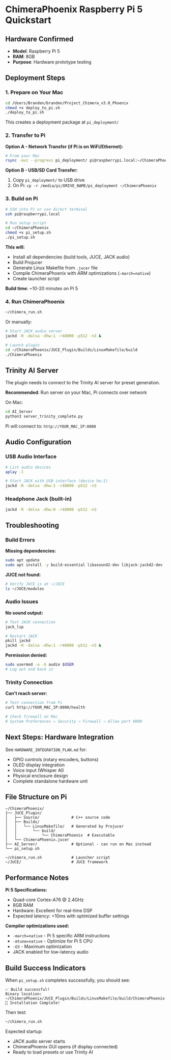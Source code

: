# ChimeraPhoenix Raspberry Pi 5 Quickstart

## Hardware Confirmed
- **Model**: Raspberry Pi 5
- **RAM**: 8GB
- **Purpose**: Hardware prototype testing

## Deployment Steps

### 1. Prepare on Your Mac

```bash
cd /Users/Branden/branden/Project_Chimera_v3.0_Phoenix
chmod +x deploy_to_pi.sh
./deploy_to_pi.sh
```

This creates a deployment package at `pi_deployment/`

### 2. Transfer to Pi

**Option A - Network Transfer (if Pi is on WiFi/Ethernet):**
```bash
# From your Mac
rsync -avz --progress pi_deployment/ pi@raspberrypi.local:~/ChimeraPhoenix/
```

**Option B - USB/SD Card Transfer:**
1. Copy `pi_deployment/` to USB drive
2. On Pi: `cp -r /media/pi/DRIVE_NAME/pi_deployment ~/ChimeraPhoenix`

### 3. Build on Pi

```bash
# SSH into Pi or use direct terminal
ssh pi@raspberrypi.local

# Run setup script
cd ~/ChimeraPhoenix
chmod +x pi_setup.sh
./pi_setup.sh
```

**This will:**
- Install all dependencies (build tools, JUCE, JACK audio)
- Build Projucer
- Generate Linux Makefile from `.jucer` file
- Compile ChimeraPhoenix with ARM optimizations (`-march=native`)
- Create launcher script

**Build time**: ~10-20 minutes on Pi 5

### 4. Run ChimeraPhoenix

```bash
~/chimera_run.sh
```

Or manually:
```bash
# Start JACK audio server
jackd -R -dalsa -dhw:1 -r48000 -p512 -n3 &

# Launch plugin
cd ~/ChimeraPhoenix/JUCE_Plugin/Builds/LinuxMakefile/build
./ChimeraPhoenix
```

## Trinity AI Server

The plugin needs to connect to the Trinity AI server for preset generation.

**Recommended**: Run server on your Mac, Pi connects over network

On Mac:
```bash
cd AI_Server
python3 server_trinity_complete.py
```

Pi will connect to: `http://YOUR_MAC_IP:8000`

## Audio Configuration

### USB Audio Interface
```bash
# List audio devices
aplay -l

# Start JACK with USB interface (device hw:1)
jackd -R -dalsa -dhw:1 -r48000 -p512 -n3
```

### Headphone Jack (built-in)
```bash
jackd -R -dalsa -dhw:0 -r48000 -p512 -n3
```

## Troubleshooting

### Build Errors

**Missing dependencies:**
```bash
sudo apt update
sudo apt install -y build-essential libasound2-dev libjack-jackd2-dev
```

**JUCE not found:**
```bash
# Verify JUCE is at ~/JUCE
ls ~/JUCE/modules
```

### Audio Issues

**No sound output:**
```bash
# Test JACK connection
jack_lsp

# Restart JACK
pkill jackd
jackd -R -dalsa -dhw:1 -r48000 -p512 -n3 &
```

**Permission denied:**
```bash
sudo usermod -a -G audio $USER
# Log out and back in
```

### Trinity Connection

**Can't reach server:**
```bash
# Test connection from Pi
curl http://YOUR_MAC_IP:8000/health

# Check firewall on Mac
# System Preferences → Security → Firewall → Allow port 8000
```

## Next Steps: Hardware Integration

See `HARDWARE_INTEGRATION_PLAN.md` for:
- GPIO controls (rotary encoders, buttons)
- OLED display integration
- Voice input (Whisper AI)
- Physical enclosure design
- Complete standalone hardware unit

## File Structure on Pi

```
~/ChimeraPhoenix/
├── JUCE_Plugin/
│   ├── Source/              # C++ source code
│   ├── Builds/
│   │   └── LinuxMakefile/   # Generated by Projucer
│   │       └── build/
│   │           └── ChimeraPhoenix  # Executable
│   └── ChimeraPhoenix.jucer
├── AI_Server/               # Optional - can run on Mac instead
└── pi_setup.sh

~/chimera_run.sh             # Launcher script
~/JUCE/                      # JUCE framework
```

## Performance Notes

**Pi 5 Specifications:**
- Quad-core Cortex-A76 @ 2.4GHz
- 8GB RAM
- Hardware: Excellent for real-time DSP
- Expected latency: <10ms with optimized buffer settings

**Compiler optimizations used:**
- `-march=native` - Pi 5 specific ARM instructions
- `-mtune=native` - Optimize for Pi 5 CPU
- `-O3` - Maximum optimization
- JACK enabled for low-latency audio

## Build Success Indicators

When `pi_setup.sh` completes successfully, you should see:
```
✅ Build successful!
Binary location: ~/ChimeraPhoenix/JUCE_Plugin/Builds/LinuxMakefile/build/ChimeraPhoenix
🎉 Installation Complete!
```

Then test:
```bash
~/chimera_run.sh
```

Expected startup:
- JACK audio server starts
- ChimeraPhoenix GUI opens (if display connected)
- Ready to load presets or use Trinity AI
